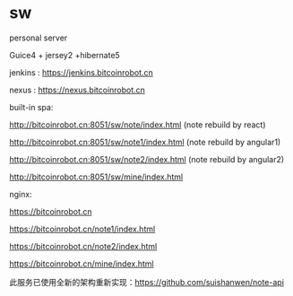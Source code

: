 # sw
personal server

Guice4 + jersey2 +hibernate5 

jenkins : https://jenkins.bitcoinrobot.cn

nexus : https://nexus.bitcoinrobot.cn

built-in spa:

http://bitcoinrobot.cn:8051/sw/note/index.html (note rebuild by react)

http://bitcoinrobot.cn:8051/sw/note1/index.html (note rebuild by angular1)

http://bitcoinrobot.cn:8051/sw/note2/index.html (note rebuild by angular2)

http://bitcoinrobot.cn:8051/sw/mine/index.html

nginx:

https://bitcoinrobot.cn

https://bitcoinrobot.cn/note1/index.html

https://bitcoinrobot.cn/note2/index.html

https://bitcoinrobot.cn/mine/index.html

此服务已使用全新的架构重新实现：https://github.com/suishanwen/note-api